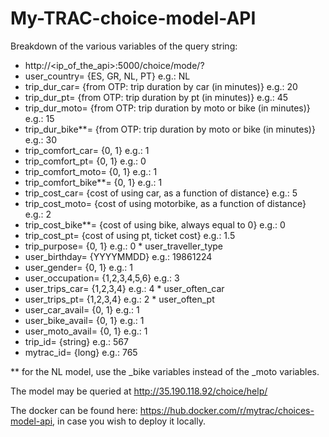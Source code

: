 # My-TRAC-choice-model-API

Breakdown of the various variables of the query string:

- http://<ip_of_the_api>:5000/choice/mode/?
- user_country=	{ES, GR, NL, PT}	e.g.: NL
- trip_dur_car=	{from OTP: trip duration by car (in minutes)}	e.g.: 20
- trip_dur_pt=	{from OTP: trip duration by pt (in minutes)}	e.g.: 45
- trip_dur_moto=	{from OTP: trip duration by moto or bike (in minutes)}	e.g.: 15
- trip_dur_bike**=	{from OTP: trip duration by moto or bike (in minutes)}	e.g.: 30
- trip_comfort_car=	{0, 1}	e.g.: 1
- trip_comfort_pt=	{0, 1}	e.g.: 0
- trip_comfort_moto=	{0, 1}	e.g.: 1
- trip_comfort_bike**=	{0, 1}	e.g.: 1
- trip_cost_car=		{cost of using car, as a function of distance}	e.g.: 5
- trip_cost_moto=	{cost of using motorbike, as a function of distance}	e.g.: 2
- trip_cost_bike**=	{cost of using bike, always equal to 0}	e.g.: 0
- trip_cost_pt=		{cost of using pt, ticket cost}	e.g.: 1.5
- trip_purpose=	{0, 1}	e.g.: 0  * user_traveller_type
- user_birthday=	{YYYYMMDD}	e.g.: 19861224
- user_gender=	{0, 1}	e.g.: 1
- user_occupation=	{1,2,3,4,5,6}	e.g.: 3
- user_trips_car=	{1,2,3,4}	e.g.: 4  * user_often_car
- user_trips_pt=	{1,2,3,4}	e.g.: 2  * user_often_pt
- user_car_avail=	{0, 1}	e.g.: 1
- user_bike_avail=	{0, 1}	e.g.: 1
- user_moto_avail=	{0, 1}	e.g.: 1
- trip_id=		{string} 	e.g.: 567
- mytrac_id=	{long}		e.g.: 765

** for the NL model, use the _bike variables instead of the _moto variables.

The model may be queried at http://35.190.118.92/choice/help/

The docker can be found here: https://hub.docker.com/r/mytrac/choices-model-api, in case you wish to deploy it locally.
